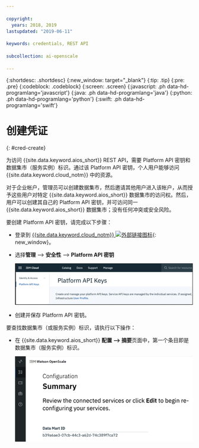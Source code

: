 ```yaml
---

copyright:
  years: 2018, 2019
lastupdated: "2019-06-11"

keywords: credentials, REST API

subcollection: ai-openscale

---
```


{:shortdesc: .shortdesc}
{:new_window: target="_blank"}
{:tip: .tip}
{:pre: .pre}
{:codeblock: .codeblock}
{:screen: .screen}
{:javascript: .ph data-hd-programlang='javascript'}
{:java: .ph data-hd-programlang='java'}
{:python: .ph data-hd-programlang='python'}
{:swift: .ph data-hd-programlang='swift'}

# 创建凭证
{: #cred-create}

为访问 {{site.data.keyword.aios_short}} REST API，需要 Platform API 密钥和数据集市（服务实例）标识。通过该 Platform API 密钥，个人用户能够访问 {{site.data.keyword.cloud_notm}} 中的资源。

对于企业帐户，管理员可以创建数据集市，然后邀请其他用户进入该帐户，从而授予这些用户对特定 {{site.data.keyword.aios_short}} 数据集市的访问权。然后，用户可以创建其自己的 Platform API 密钥，并可访问同一 {{site.data.keyword.aios_short}} 数据集市；没有任何冲突或安全风险。

要创建 Platform API 密钥，请完成以下步骤：

- 登录到 [{{site.data.keyword.cloud_notm}} ![外部链接图标](../../icons/launch-glyph.svg "外部链接图标")](https://{DomainName}){: new_window}。

- 选择**管理** --> **安全性** --> **Platform API 密钥**

    ![Platform API 密钥](images/cred-api-key.png)

- 创建并保存 Platform API 密钥。

要查找数据集市（或服务实例）标识，请执行以下操作：

- 在 {{site.data.keyword.aios_short}} **配置 --> 摘要**页面中，第一个条目即是数据集市（服务实例）标识。

    ![数据集市标识](images/data-mart-id.png)
